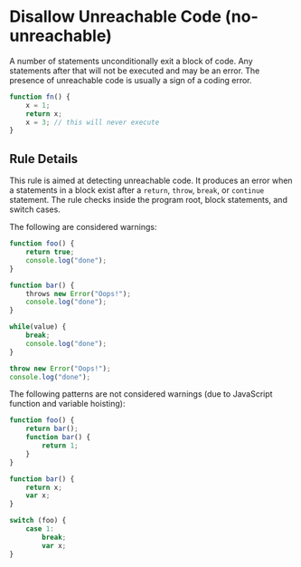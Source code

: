 # Disallow Unreachable Code (no-unreachable)

A number of statements unconditionally exit a block of code. Any statements after that will not be executed and may be an error. The presence of unreachable code is usually a sign of a coding error.

```js
function fn() {
    x = 1;
    return x;
    x = 3; // this will never execute
}
```

## Rule Details

This rule is aimed at detecting unreachable code. It produces an error when a statements in a block exist after a `return`, `throw`, `break`, or `continue` statement. The rule checks inside the program root, block statements, and switch cases.

The following are considered warnings:

```js
function foo() {
	return true;
	console.log("done");
}

function bar() {
	throws new Error("Oops!");
	console.log("done");
}

while(value) {
	break;
	console.log("done");
}

throw new Error("Oops!");
console.log("done");
```

The following patterns are not considered warnings (due to JavaScript function and variable hoisting):

```js
function foo() {
	return bar();
	function bar() {
	    return 1;
	}
}

function bar() {
	return x;
	var x;
}

switch (foo) {
    case 1:
        break;
        var x;
}
```
